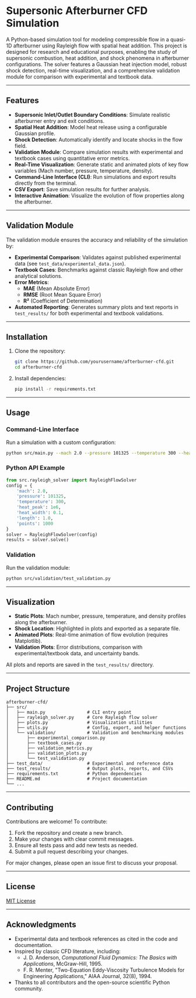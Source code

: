 # Supersonic Afterburner CFD Simulation

A Python-based simulation tool for modeling compressible flow in a quasi-1D afterburner using Rayleigh flow with spatial heat addition. This project is designed for research and educational purposes, enabling the study of supersonic combustion, heat addition, and shock phenomena in afterburner configurations. The solver features a Gaussian heat injection model, robust shock detection, real-time visualization, and a comprehensive validation module for comparison with experimental and textbook data.

---

## Features
- **Supersonic Inlet/Outlet Boundary Conditions**: Simulate realistic afterburner entry and exit conditions.
- **Spatial Heat Addition**: Model heat release using a configurable Gaussian profile.
- **Shock Detection**: Automatically identify and locate shocks in the flow field.
- **Validation Module**: Compare simulation results with experimental and textbook cases using quantitative error metrics.
- **Real-Time Visualization**: Generate static and animated plots of key flow variables (Mach number, pressure, temperature, density).
- **Command-Line Interface (CLI)**: Run simulations and export results directly from the terminal.
- **CSV Export**: Save simulation results for further analysis.
- **Interactive Animation**: Visualize the evolution of flow properties along the afterburner.

---

## Validation Module
The validation module ensures the accuracy and reliability of the simulation by:
- **Experimental Comparison**: Validates against published experimental data (see `test_data/experimental_data.json`).
- **Textbook Cases**: Benchmarks against classic Rayleigh flow and other analytical solutions.
- **Error Metrics**:
  - **MAE** (Mean Absolute Error)
  - **RMSE** (Root Mean Square Error)
  - **R²** (Coefficient of Determination)
- **Automated Reporting**: Generates summary plots and text reports in `test_results/` for both experimental and textbook validations.

---

## Installation
1. Clone the repository:
   ```bash
   git clone https://github.com/yourusername/afterburner-cfd.git
   cd afterburner-cfd
   ```
2. Install dependencies:
   ```bash
   pip install -r requirements.txt
   ```

---

## Usage
### Command-Line Interface
Run a simulation with a custom configuration:
```bash
python src/main.py --mach 2.0 --pressure 101325 --temperature 300 --heat_peak 1e6 --heat_width 0.1 --length 1.0 --points 1000 --export --output results.csv
```

### Python API Example
```python
from src.rayleigh_solver import RayleighFlowSolver
config = {
    'mach': 2.0,
    'pressure': 101325,
    'temperature': 300,
    'heat_peak': 1e6,
    'heat_width': 0.1,
    'length': 1.0,
    'points': 1000
}
solver = RayleighFlowSolver(config)
results = solver.solve()
```

### Validation
Run the validation module:
```bash
python src/validation/test_validation.py
```

---

## Visualization
- **Static Plots**: Mach number, pressure, temperature, and density profiles along the afterburner.
- **Shock Location**: Highlighted in plots and exported as a separate file.
- **Animated Plots**: Real-time animation of flow evolution (requires Matplotlib).
- **Validation Plots**: Error distributions, comparison with experimental/textbook data, and uncertainty bands.

All plots and reports are saved in the `test_results/` directory.

---

## Project Structure
```
afterburner-cfd/
├── src/
│   ├── main.py                # CLI entry point
│   ├── rayleigh_solver.py     # Core Rayleigh flow solver
│   ├── plots.py               # Visualization utilities
│   ├── utils.py               # Config, export, and helper functions
│   └── validation/            # Validation and benchmarking modules
│       ├── experimental_comparison.py
│       ├── textbook_cases.py
│       ├── validation_metrics.py
│       ├── validation_plots.py
│       └── test_validation.py
├── test_data/                 # Experimental and reference data
├── test_results/              # Output plots, reports, and CSVs
├── requirements.txt           # Python dependencies
├── README.md                  # Project documentation
└── ...
```

---

## Contributing
Contributions are welcome! To contribute:
1. Fork the repository and create a new branch.
2. Make your changes with clear commit messages.
3. Ensure all tests pass and add new tests as needed.
4. Submit a pull request describing your changes.

For major changes, please open an issue first to discuss your proposal.

---

## License
[MIT License](LICENSE)  <!-- Replace with your actual license -->

---

## Acknowledgments
- Experimental data and textbook references as cited in the code and documentation.
- Inspired by classic CFD literature, including:
  - J. D. Anderson, *Computational Fluid Dynamics: The Basics with Applications*, McGraw-Hill, 1995.
  - F. R. Menter, "Two-Equation Eddy-Viscosity Turbulence Models for Engineering Applications," AIAA Journal, 32(8), 1994.
- Thanks to all contributors and the open-source scientific Python community.
